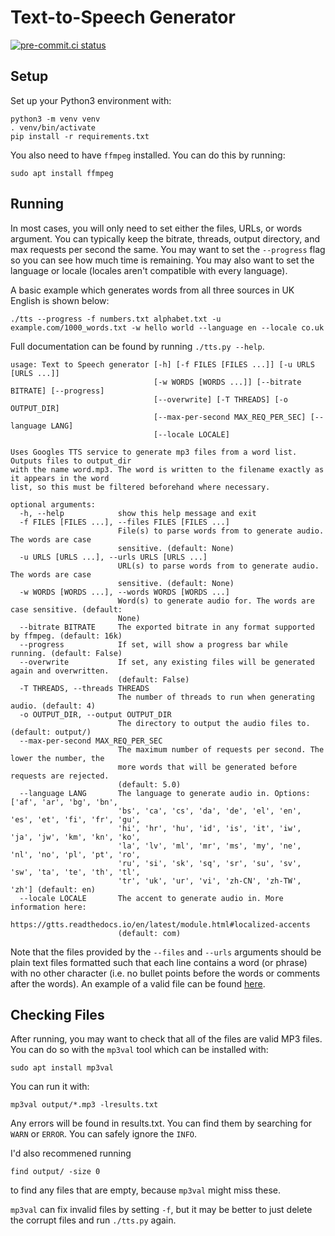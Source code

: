 # Text-to-Speech Generator

[![pre-commit.ci status](https://results.pre-commit.ci/badge/github/JolonB/TTS-Generator/main.svg)](https://results.pre-commit.ci/latest/github/JolonB/TTS-Generator/main)

## Setup

Set up your Python3 environment with:

```shell
python3 -m venv venv
. venv/bin/activate
pip install -r requirements.txt
```

You also need to have `ffmpeg` installed.
You can do this by running:

```shell
sudo apt install ffmpeg
```

## Running

In most cases, you will only need to set either the files, URLs, or words argument.
You can typically keep the bitrate, threads, output directory, and max requests per second the same.
You may want to set the `--progress` flag so you can see how much time is remaining.
You may also want to set the language or locale (locales aren't compatible with every language).

A basic example which generates words from all three sources in UK English is shown below:

```shell
./tts --progress -f numbers.txt alphabet.txt -u example.com/1000_words.txt -w hello world --language en --locale co.uk
```

Full documentation can be found by running `./tts.py --help`.

```
usage: Text to Speech generator [-h] [-f FILES [FILES ...]] [-u URLS [URLS ...]]
                                [-w WORDS [WORDS ...]] [--bitrate BITRATE] [--progress]
                                [--overwrite] [-T THREADS] [-o OUTPUT_DIR]
                                [--max-per-second MAX_REQ_PER_SEC] [--language LANG]
                                [--locale LOCALE]

Uses Googles TTS service to generate mp3 files from a word list. Outputs files to output_dir
with the name word.mp3. The word is written to the filename exactly as it appears in the word
list, so this must be filtered beforehand where necessary.

optional arguments:
  -h, --help            show this help message and exit
  -f FILES [FILES ...], --files FILES [FILES ...]
                        File(s) to parse words from to generate audio. The words are case
                        sensitive. (default: None)
  -u URLS [URLS ...], --urls URLS [URLS ...]
                        URL(s) to parse words from to generate audio. The words are case
                        sensitive. (default: None)
  -w WORDS [WORDS ...], --words WORDS [WORDS ...]
                        Word(s) to generate audio for. The words are case sensitive. (default:
                        None)
  --bitrate BITRATE     The exported bitrate in any format supported by ffmpeg. (default: 16k)
  --progress            If set, will show a progress bar while running. (default: False)
  --overwrite           If set, any existing files will be generated again and overwritten.
                        (default: False)
  -T THREADS, --threads THREADS
                        The number of threads to run when generating audio. (default: 4)
  -o OUTPUT_DIR, --output OUTPUT_DIR
                        The directory to output the audio files to. (default: output/)
  --max-per-second MAX_REQ_PER_SEC
                        The maximum number of requests per second. The lower the number, the
                        more words that will be generated before requests are rejected.
                        (default: 5.0)
  --language LANG       The language to generate audio in. Options: ['af', 'ar', 'bg', 'bn',
                        'bs', 'ca', 'cs', 'da', 'de', 'el', 'en', 'es', 'et', 'fi', 'fr', 'gu',
                        'hi', 'hr', 'hu', 'id', 'is', 'it', 'iw', 'ja', 'jw', 'km', 'kn', 'ko',
                        'la', 'lv', 'ml', 'mr', 'ms', 'my', 'ne', 'nl', 'no', 'pl', 'pt', 'ro',
                        'ru', 'si', 'sk', 'sq', 'sr', 'su', 'sv', 'sw', 'ta', 'te', 'th', 'tl',
                        'tr', 'uk', 'ur', 'vi', 'zh-CN', 'zh-TW', 'zh'] (default: en)
  --locale LOCALE       The accent to generate audio in. More information here:
                        https://gtts.readthedocs.io/en/latest/module.html#localized-accents
                        (default: com)
```

Note that the files provided by the `--files` and `--urls` arguments should be plain text files formatted such that each line contains a word (or phrase) with no other character (i.e. no bullet points before the words or comments after the words).
An example of a valid file can be found [here](https://raw.githubusercontent.com/dolph/dictionary/master/popular.txt).

## Checking Files

After running, you may want to check that all of the files are valid MP3 files.
You can do so with the `mp3val` tool which can be installed with:

```shell
sudo apt install mp3val
```

You can run it with:

```shell
mp3val output/*.mp3 -lresults.txt
```

Any errors will be found in results.txt.
You can find them by searching for `WARN` or `ERROR`.
You can safely ignore the `INFO`.

I'd also recommened running

```shell
find output/ -size 0
```

to find any files that are empty, because `mp3val` might miss these.

`mp3val` can fix invalid files by setting `-f`, but it may be better to just delete the corrupt files and run `./tts.py` again.
